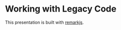 # Working with Legacy Code

This presentation is built with [remarkjs](https://github.com/gnab/remark).